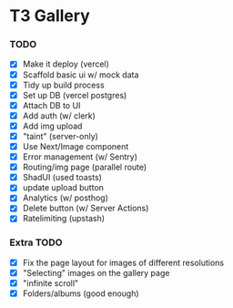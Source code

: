 # T3 Gallery

### TODO

- [x] Make it deploy (vercel)
- [x] Scaffold basic ui w/ mock data
- [x] Tidy up build process
- [x] Set up DB (vercel postgres)
- [x] Attach DB to UI
- [x] Add auth (w/ clerk)
- [x] Add img upload
- [x] "taint" (server-only)
- [x] Use Next/Image component
- [x] Error management (w/ Sentry)
- [x] Routing/img page (parallel route)
- [x] ShadUI (used toasts)
- [x] update upload button
- [x] Analytics (w/ posthog)
- [x] Delete button (w/ Server Actions)
- [x] Ratelimiting (upstash)

### Extra TODO

- [x] Fix the page layout for images of different resolutions
- [x] "Selecting" images on the gallery page
- [x] "infinite scroll"
- [x] Folders/albums (good enough)
